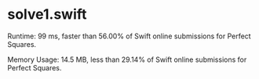 # solve1.swift

Runtime: 99 ms, faster than 56.00% of Swift online submissions for Perfect Squares.

Memory Usage: 14.5 MB, less than 29.14% of Swift online submissions for Perfect Squares.
